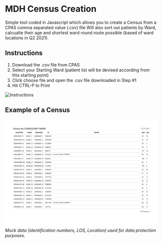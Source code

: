 # MDH Census Creation

Simple tool coded in Javascript which allows you to create a Census from a CPAS comma separated value (.csv) file 
Will also sort out patients by Ward, calcualte their age and shortest ward round route possible (based of ward locations in Q2 2021).


## Instructions

1. Download the .csv file from CPAS
2. Select your Starting Ward (patient list will be devised according from this starting point)
3. Click choose file and open the .csv file downloaded in Step #1
4. Hit CTRL-P to Print

![Instructions](https://github.com/jpxue/MDH_Census_Creation/blob/main/how-to-use.gif)



## Example of a Census
![alt text](https://github.com/jpxue/MDH_Census_Creation/blob/main/output-example.PNG)
*Mock data (identification numbers, LOS, Location) used for data protection purposes.*
